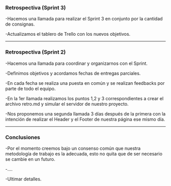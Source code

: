 ### Retrospectiva (Sprint 3)

-Hacemos una llamada para realizar el Sprint 3 en conjunto por la cantidad de consignas.

-Actualizamos el tablero de Trello con los nuevos objetivos.

***
### Retrospectiva (Sprint 2)


-Hacemos una llamada para coordinar y organizarnos con el Sprint.

-Definimos objetivos y acordamos fechas de entregas parciales.

-En cada fecha se realiza una puesta en común y se realizan feedbacks por parte de todo el equipo.

-En la 1er llamada realizamos los puntos 1,2 y 3 correspondientes a crear el archivo retro.md y simular el servidor de nuestro proyecto.

-Nos proponemos una segunda llamada 3 días después de la primera con la intención de realizar el Header y el Footer de nuestra página ese mismo día.

***

### Conclusiones


-Por el momento creemos bajo un consenso común que nuestra metodología de trabajo es la adecuada, esto no quita que de ser necesario se cambie en un futuro.


-....


-Ultimar detalles.
